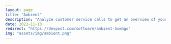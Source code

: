 ```yaml
---
layout: page
title: "Ambient"
description: "Analyze customer service calls to get an overview of your service quality and effectiveness."
date: 2022-11-13
redirect: "https://devpost.com/software/ambient-5xmhgo"
img: "assets/img/ambient.png"
---
```

